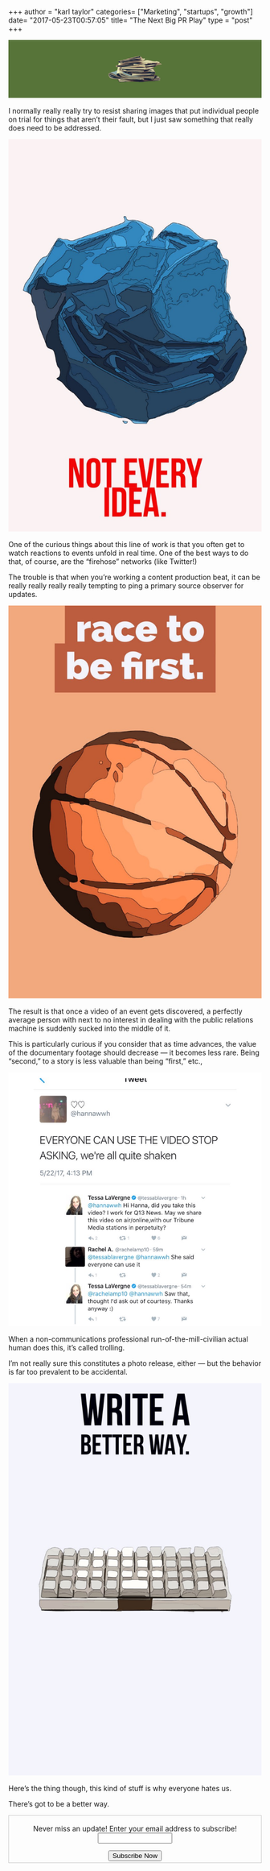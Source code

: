 +++
author = "karl taylor"
categories= ["Marketing", "startups", "growth"]
date= "2017-05-23T00:57:05"
title= "The Next Big PR Play"
type = "post"
+++

  ![](https://raw.githubusercontent.com/karljtaylor/kjt/blog/content/assets/3eeac-1jl6bcs89solupc9nfekggq.png)  


 I normally really really try to resist sharing images that put individual people on trial for things that aren’t their fault, but I just saw something that really does need to be addressed.

  ![](https://raw.githubusercontent.com/karljtaylor/kjt/blog/content/assets/443c0-1vabqkfsakqgyg_6qxp903w.jpeg)  


 One of the curious things about this line of work is that you often get to watch reactions to events unfold in real time. One of the best ways to do that, of course, are the “firehose” networks (like Twitter!)

 The trouble is that when you’re working a content production beat, it can be really really really really tempting to ping a primary source observer for updates.

  ![](https://raw.githubusercontent.com/karljtaylor/kjt/blog/content/assets/a6f09-1df38vsnmrgkg5gacvwo6ba.jpeg)  


 The result is that once a video of an event gets discovered, a perfectly average person with next to no interest in dealing with the public relations machine is suddenly sucked into the middle of it.

 This is particularly curious if you consider that as time advances, the value of the documentary footage should decrease — it becomes less rare. Being “second,” to a story is less valuable than being “first,” etc.,

  ![](https://raw.githubusercontent.com/karljtaylor/kjt/blog/content/assets/48493-1lkjql85izxfjkphnkfblgq.jpeg)  


 When a non-communications professional run-of-the-mill-civilian actual human does this, it’s called trolling.

 I’m not really sure this constitutes a photo release, either — but the behavior is far too prevalent to be accidental.

  ![](https://raw.githubusercontent.com/karljtaylor/kjt/blog/content/assets/914a9-1yf2dh7gtlz1zvot8fj9hqq.jpeg)  


 Here’s the thing though, this kind of stuff is why everyone hates us.

 There’s got to be a better way.


   <form style="border:1px solid #ccc;padding:3px;text-align: center;" action="https://tinyletter.com/karljtaylor" method="post" target="popupwindow" onsubmit="window.open('https://tinyletter.com/karljtaylor', 'popupwindow', 'scrollbars=yes,width=800,height=600');return true" _lpchecked="1">
    <p style="
     display: flex;
     align-items: center;
     flex-direction: column;
 "><label for="tlemail">Never miss an update! Enter your email address to subscribe!</label>
      <input type="text" name="email" id="tlemail" style="
     width: 140px;
 "></p>
    <input type="hidden" value="1" name="embed"><input type="submit" value="Subscribe Now">
 </form>
